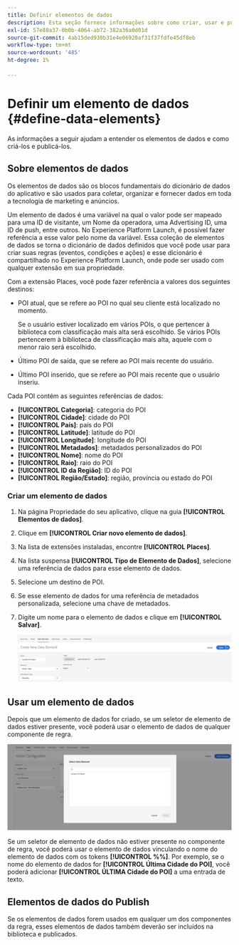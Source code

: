 ```yaml
---
title: Definir elementos de dados
description: Esta seção fornece informações sobre como criar, usar e publicar elementos de dados no Experience Platform Launch for Places.
exl-id: 57e88a37-0b0b-4064-ab72-382a36a0d01d
source-git-commit: 4ab15ded930b31e4e06920af31f37fdfe45df8eb
workflow-type: tm+mt
source-wordcount: '485'
ht-degree: 1%

---
```


# Definir um elemento de dados {#define-data-elements}

As informações a seguir ajudam a entender os elementos de dados e como criá-los e publicá-los.

## Sobre elementos de dados

Os elementos de dados são os blocos fundamentais do dicionário de dados do aplicativo e são usados para coletar, organizar e fornecer dados em toda a tecnologia de marketing e anúncios.

Um elemento de dados é uma variável na qual o valor pode ser mapeado para uma ID de visitante, um Nome da operadora, uma Advertising ID, uma ID de push, entre outros. No Experience Platform Launch, é possível fazer referência a esse valor pelo nome da variável. Essa coleção de elementos de dados se torna o dicionário de dados definidos que você pode usar para criar suas regras (eventos, condições e ações) e esse dicionário é compartilhado no Experience Platform Launch, onde pode ser usado com qualquer extensão em sua propriedade.

Com a extensão Places, você pode fazer referência a valores dos seguintes destinos:

* POI atual, que se refere ao POI no qual seu cliente está localizado no momento.

  Se o usuário estiver localizado em vários POIs, o que pertencer à biblioteca com classificação mais alta será escolhido. Se vários POIs pertencerem à biblioteca de classificação mais alta, aquele com o menor raio será escolhido.
* Último POI de saída, que se refere ao POI mais recente do usuário.
* Último POI inserido, que se refere ao POI mais recente que o usuário inseriu.

Cada POI contém as seguintes referências de dados:

* **[!UICONTROL Categoria]**: categoria do POI
* **[!UICONTROL Cidade]**: cidade do POI
* **[!UICONTROL País]**: país do POI
* **[!UICONTROL Latitude]**: latitude do POI
* **[!UICONTROL Longitude]**: longitude do POI
* **[!UICONTROL Metadados]**: metadados personalizados do POI
* **[!UICONTROL Nome]**: nome do POI
* **[!UICONTROL Raio]**: raio do POI
* **[!UICONTROL ID da Região]**: ID do POI
* **[!UICONTROL Região/Estado]**: região, província ou estado do POI

### Criar um elemento de dados

1. Na página Propriedade do seu aplicativo, clique na guia **[!UICONTROL Elementos de dados]**.

1. Clique em **[!UICONTROL Criar novo elemento de dados]**.

1. Na lista de extensões instaladas, encontre **[!UICONTROL Places]**.

1. Na lista suspensa **[!UICONTROL Tipo de Elemento de Dados]**, selecione uma referência de dados para esse elemento de dados.

1. Selecione um destino de POI.

1. Se esse elemento de dados for uma referência de metadados personalizada, selecione uma chave de metadados.

1. Digite um nome para o elemento de dados e clique em **[!UICONTROL Salvar]**.

   ![Criar elemento de dados](/help/assets/create-de-7-v3.png)


## Usar um elemento de dados

Depois que um elemento de dados for criado, se um seletor de elemento de dados estiver presente, você poderá usar o elemento de dados de qualquer componente de regra.

![Usar o elemento de dados](/help/assets/use-de-v2.png)

Se um seletor de elemento de dados não estiver presente no componente de regra, você poderá usar o elemento de dados vinculando o nome do elemento de dados com os tokens **[!UICONTROL %%]**.
Por exemplo, se o nome do elemento de dados for **[!UICONTROL Última Cidade do POI]**, você poderá adicionar **[!UICONTROL ÚLTIMA Cidade do POI]** a uma entrada de texto.


## Elementos de dados do Publish

Se os elementos de dados forem usados em qualquer um dos componentes da regra, esses elementos de dados também deverão ser incluídos na biblioteca e publicados.
